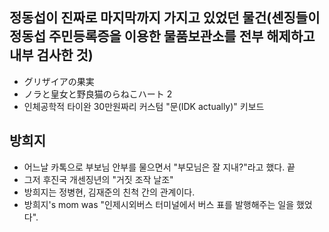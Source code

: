 
## 정동섭이 진짜로 마지막까지 가지고 있었던 물건(센징들이 정동섭 주민등록증을 이용한 물품보관소를 전부 해제하고 내부 검사한 것)
- グリザイアの果実
- ノラと皇女と野良猫のらねこハート 2
- 인체공학적 타이완 30만원짜리 커스텀 "문(IDK actually)" 키보드

## 방희지
- 어느날 카톡으로 부보님 안부를 물으면서 "부모님은 잘 지내?"라고 했다. 끝
- 그저 후진국 개센징년의 "거짓 조작 날조"
- 방희지는 정병현, 김재준의 친척 간의 관계이다.
- 방희지's mom was "인제시외버스 터미널에서 버스 표를 발행해주는 일을 했었다".
